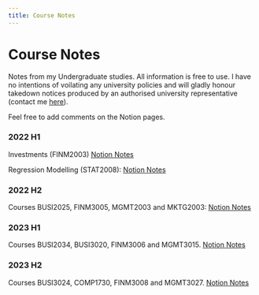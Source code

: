 ```yaml
---
title: Course Notes
---
```



# Course Notes
Notes from my Undergraduate studies. All information is free to use.
I have no intentions of voilating any university policies and will gladly honour takedown notices produced by an authorised university representative (contact me <u>[here](mailto:dmca@lukafilipovic.com)</u>).

Feel free to add comments on the Notion pages.

### **2022 H1**
Investments (FINM2003)
<u>[Notion Notes](https://luka10.notion.site/FINM2003-cd30956852604848bfe93747ba2ce126?pvs=4 "Investments")</u>

Regression Modelling (STAT2008):
<u>[Notion Notes](https://luka10.notion.site/STAT2008-1d0c3a9a79404a92b2917cc89fdf24f2?pvs=4 "Regression Modelling")</u>

### **2022 H2**
Courses BUSI2025, FINM3005, MGMT2003 and MKTG2003:
<u>[Notion Notes](https://luka10.notion.site/5ed77c4558fa4b7daa218b51e7fd14b3?v=be692d7f2d2843938bd8a1e14bddc237&pvs=4 "2022 H2 Notes")</u>

### **2023 H1**
Courses BUSI2034, BUSI3020, FINM3006 and MGMT3015.
<u>[Notion Notes](https://luka10.notion.site/1f6366aac903433b85f2fbe15200dc9e?v=670021872d4b4d28813e6415c2df9656&pvs=4 "2023 H1 Notes")</u>

### **2023 H2**
Courses BUSI3024, COMP1730, FINM3008 and MGMT3027.
<u>[Notion Notes](https://luka10.notion.site/fdd3fbdb751d4182b1a5fe28230d1295?v=7eff6dd95c774932b1a7ae68a0f3e2ad&pvs=4 "2023 H2 Notes")</u>